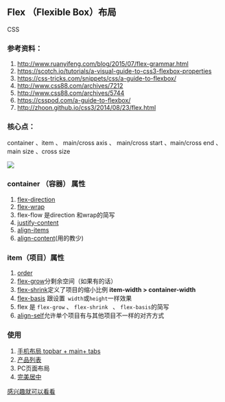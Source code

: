 ## Flex （Flexible Box）布局

CSS

### 参考资料：

1. http://www.ruanyifeng.com/blog/2015/07/flex-grammar.html
2. https://scotch.io/tutorials/a-visual-guide-to-css3-flexbox-properties
3. https://css-tricks.com/snippets/css/a-guide-to-flexbox/
4. http://www.css88.com/archives/7212
5. http://www.css88.com/archives/5744
6. https://csspod.com/a-guide-to-flexbox/
7. http://zhoon.github.io/css3/2014/08/23/flex.html

### 核心点：

container 、item 、 main/cross axis 、 main/cross start 、main/cross end 、 main size 、cross size

![](https://cask.scotch.io/2015/04/CSS3-Flexbox-Model.jpg)

### container （容器） 属性

1. [flex-direction](http://js.jirengu.com/ferub/8/edit)
2. [flex-wrap](http://js.jirengu.com/ferub/11/edit)
3. flex-flow 是direction 和wrap的简写
4. [justify-content](http://js.jirengu.com/ferub/14/edit)
5. [align-items](http://js.jirengu.com/ferub/16/edit?css,output)
6. [align-content](http://js.jirengu.com/ferub/17/edit?css,output)(用的教少)

### item（项目）属性

1. [order](http://js.jirengu.com/ferub/19/edit)
2. [flex-grow](http://js.jirengu.com/ferub/20/edit)分剩余空间（如果有的话）
3. [flex-shrink](http://js.jirengu.com/ferub/22/edit)定义了项目的缩小比例    **item-width > container-width**
4. [flex-basis](http://js.jirengu.com/ferub/23/edit) 跟设置` width`或`height`一样效果
5. flex 是 `flex-grow` 、 `flex-shrink ` 、 `flex-basis`的简写 
6. [align-self](http://js.jirengu.com/ferub/24/edit)允许单个项目有与其他项目不一样的对齐方式

### 使用

1. [手机布局 topbar + main+ tabs](http://js.jirengu.com/lesab/6/edit)
2. [产品列表](http://js.jirengu.com/poza/2/edit)
3. PC页面布局
4. [完美居中](http://js.jirengu.com/reka/4/edit)

[感兴趣就可以看看](http://www.jirengu.com/app/watch/1412/1?vsum=140)